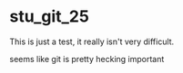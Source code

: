 # stu_git_25

This is just a test, it really isn't very difficult.

seems like git is pretty hecking important
